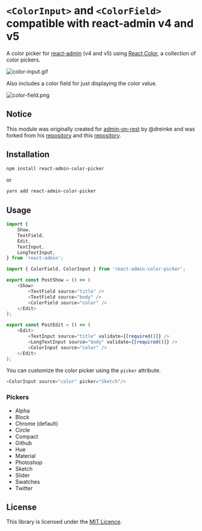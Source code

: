 # `<ColorInput>` and `<ColorField>` compatible with react-admin v4 and v5

A color picker for [react-admin](https://github.com/marmelab/react-admin) (v4 and v5) using [React Color](http://casesandberg.github.io/react-color/), a collection of color pickers.

![color-input.gif](color-input.gif)

Also includes a color field for just displaying the color value.

![color-field.png](color-field.png)

## Notice

This module was originally created for [admin-on-rest](https://github.com/marmelab/admin-on-rest) by @dreinke and was forked from his [repository](https://github.com/dreinke/aor-color-input) and this [repository](https://github.com/vascofg/react-admin-color-input).

## Installation

```sh
npm install react-admin-color-picker
```
or 
```sh
yarn add react-admin-color-picker
```
## Usage

```js
import {
    Show,
    TextField,
    Edit,
    TextInput,
    LongTextInput,
} from 'react-admin';

import { ColorField, ColorInput } from 'react-admin-color-picker';

export const PostShow = () => (
    <Show>
        <TextField source="title" />
        <TextField source="body" />
        <ColorField source="color" />
    </Edit>
);

export const PostEdit = () => (
    <Edit>
        <TextInput source="title" validate={[required()]} />
        <LongTextInput source="body" validate={[required()]} />
        <ColorInput source="color" />
    </Edit>
);
```

You can customize the color picker using the `picker` attribute.

```js
<ColorInput source="color" picker="Sketch"/>
```

### Pickers
- Alpha
- Block
- Chrome (default)
- Circle
- Compact
- Github
- Hue
- Material
- Photoshop
- Sketch
- Slider
- Swatches
- Twitter

## License

This library is licensed under the [MIT Licence](LICENSE).
